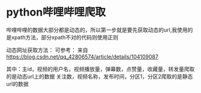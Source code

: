 # python哔哩哔哩爬取

哔哩哔哩的数据大部分都是动态的，所以第一步就是要先获取动态的url,我使用的是xpath方法，部分xpath不对的代码则使用正则

动态网址获取方法：
 可参考：
来自 <https://blog.csdn.net/qq_42806574/article/details/104109087>

其中：主id，视频的用户名，视频播放量，弹幕数，点赞量，收藏量，转发量爬取的是动态url上的数据
     关注数，视频名称，发布时间，分区1，分区2爬取的是静态url的数据


